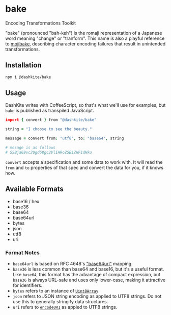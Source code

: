 # bake
Encoding Transformations Toolkit

"bake" (pronounced "bah-keh") is the romaji representation of a Japanese word meaning "change" or "tranform". This name is also a playful reference to [mojibake][], describing character encoding failures that result in unintended transformations.

[mojibake]: https://en.wikipedia.org/wiki/Mojibake


## Installation

```bash
npm i @dashkite/bake
```

## Usage

DashKite writes with CoffeeScript, so that's what we'll use for examples, but `bake` is published as transpiled JavaScript.

```coffeescript
import { convert } from "@dashkite/bake"

string = "I choose to see the beauty."

message = convert from: "utf8", to: "base64", string

# mesage is as follows
# SSBjaG9vc2UgdG8gc2VlIHRoZSBiZWF1dHku
```

`convert` accepts a specification and some data to work with. It will read the `from` and `to` properties of that spec and convert the data for you, if it knows how.

## Available Formats

- base16 / hex 
- base36
- base64
- base64url
- bytes
- json
- utf8
- uri

### Format Notes

- `base64url` is based on RFC 4648's ["base64url"](https://tools.ietf.org/html/rfc4648#section-5) mapping.
- `base36` is less common than base64 and base16, but it's a useful format. Like `base64`, this format has the advantage of compact expression, but `base36` is always URL-safe and uses only lower-case, making it attractive for identifiers.
- `bytes` refers to an instance of [`Uint8Array`](https://developer.mozilla.org/en-US/docs/Web/JavaScript/Reference/Global_Objects/Uint8Array)
- `json` refers to JSON string encoding as applied to UTF8 strings. Do not use this to generally stringify data structures.
- `uri` refers to [`encodeURI`](https://developer.mozilla.org/en-US/docs/Web/JavaScript/Reference/Global_Objects/encodeURI) as appied to UTF8 strings.